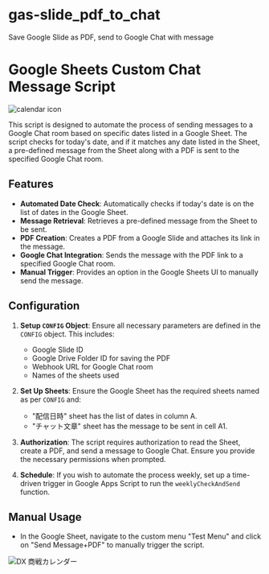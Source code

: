 # gas-slide_pdf_to_chat
Save Google Slide as PDF, send to Google Chat with message


# Google Sheets Custom Chat Message Script
![calendar icon](https://github.com/dariru3/gas-slide_pdf_to_chat/assets/107824734/4e580a53-014e-490f-bf98-6ecc9425398e)

This script is designed to automate the process of sending messages to a Google Chat room based on specific dates listed in a Google Sheet. The script checks for today's date, and if it matches any date listed in the Sheet, a pre-defined message from the Sheet along with a PDF is sent to the specified Google Chat room.

## Features

- **Automated Date Check**: Automatically checks if today's date is on the list of dates in the Google Sheet.
- **Message Retrieval**: Retrieves a pre-defined message from the Sheet to be sent.
- **PDF Creation**: Creates a PDF from a Google Slide and attaches its link in the message.
- **Google Chat Integration**: Sends the message with the PDF link to a specified Google Chat room.
- **Manual Trigger**: Provides an option in the Google Sheets UI to manually send the message.

## Configuration

1. **Setup `CONFIG` Object**: Ensure all necessary parameters are defined in the `CONFIG` object. This includes:
   - Google Slide ID
   - Google Drive Folder ID for saving the PDF
   - Webhook URL for Google Chat room
   - Names of the sheets used

2. **Set Up Sheets**: Ensure the Google Sheet has the required sheets named as per `CONFIG` and:
   - "配信日時" sheet has the list of dates in column A.
   - "チャット文章" sheet has the message to be sent in cell A1.

3. **Authorization**: The script requires authorization to read the Sheet, create a PDF, and send a message to Google Chat. Ensure you provide the necessary permissions when prompted.

4. **Schedule**: If you wish to automate the process weekly, set up a time-driven trigger in Google Apps Script to run the `weeklyCheckAndSend` function.

## Manual Usage
- In the Google Sheet, navigate to the custom menu "Test Menu" and click on "Send Message+PDF" to manually trigger the script.

![DX 商戦カレンダー](https://github.com/dariru3/gas-slide_pdf_to_chat/assets/107824734/95d9324c-a18a-4141-a9c8-0e31ab8861de)
